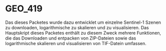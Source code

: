 # GEO_419
Das dieses Packetes wurde dazu entwicklet um einzelne Sentinel-1 Szenen zu downloaden, logarithmische zu skalieren und zu visualisieren. Das Hauptskript dieses Packetes enthält zu diesem Zweck mehrere Funktionen, die das Downloaden und entpacken von ZIP-Dateien sowie das logarithmische skalieren und visualisieren von TIF-Datein umfassen. 
